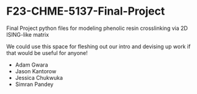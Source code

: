 # F23-CHME-5137-Final-Project
Final Project python files for modeling phenolic resin crosslinking via 2D ISING-like matrix

We could use this space for fleshing out our intro and devising up work if that would be useful for anyone!

- Adam Gwara
- Jason Kantorow
- Jessica Chukwuka
- Simran Pandey
